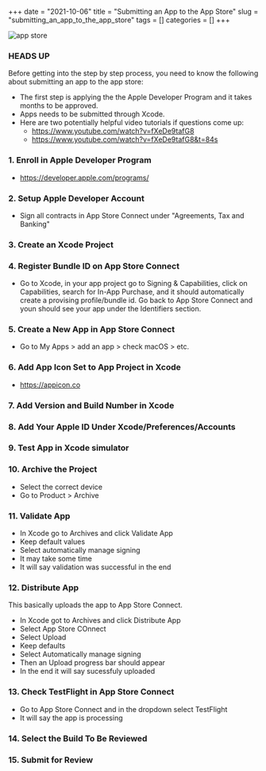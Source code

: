 +++ 
date = "2021-10-06"
title = "Submitting an App to the App Store"
slug = "submitting_an_app_to_the_app_store"
tags = []
categories = []
+++

![app store](/images/app_store.png)

### HEADS UP

Before getting into the step by step process, you need to know the following about submitting an app to the app store:

- The first step is applying the the Apple Developer Program and it takes months to be approved.
- Apps needs to be submitted through Xcode.
- Here are two potentially helpful video tutorials if questions come up:
  - https://www.youtube.com/watch?v=fXeDe9tafG8
  - https://www.youtube.com/watch?v=fXeDe9tafG8&t=84s

### 1. Enroll in Apple Developer Program

- https://developer.apple.com/programs/

### 2. Setup Apple Developer Account

- Sign all contracts in App Store Connect under "Agreements, Tax and Banking"

### 3. Create an Xcode Project

### 4. Register Bundle ID on App Store Connect

- Go to Xcode, in your app project go to Signing & Capabilities, click on Capabilities, search for In-App Purchase, and it should automatically create a provising profile/bundle id. Go back to App Store Connect and youn should see your app under the Identifiers section.

### 5. Create a New App in App Store Connect

- Go to My Apps > add an app > check macOS > etc.

### 6. Add App Icon Set to App Project in Xcode

- https://appicon.co

### 7. Add Version and Build Number in Xcode

### 8. Add Your Apple ID Under Xcode/Preferences/Accounts

### 9. Test App in Xcode simulator

### 10. Archive the Project

- Select the correct device
- Go to Product > Archive

### 11. Validate App

- In Xcode go to Archives and click Validate App
- Keep default values
- Select automatically manage signing
- It may take some time
- It will say validation was successful in the end

### 12. Distribute App

This basically uploads the app to App Store Connect.

- In Xcode got to Archives and click Distribute App
- Select App Store COnnect
- Select Upload
- Keep defaults
- Select Automatically manage signing
- Then an Upload progress bar should appear
- In the end it will say sucessfuly uploaded

### 13. Check TestFlight in App Store Connect

- Go to App Store Connect and in the dropdown select TestFlight
- It will say the app is processing

### 14. Select the Build To Be Reviewed

### 15. Submit for Review
